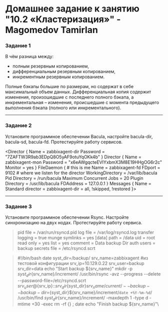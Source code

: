 # Домашнее задание к занятию "10.2 «Кластеризация»" - Magomedov Tamirlan


### Задание  1

В чём разница между:

+ полным резервным копированием,
+ дифференциальным резервным копированием,
+ инкрементным резервным копированием.

Полные бэкапы большие по размерам, но содержат в себе максимальный объем данных. Дифференциальная копия содержит изменения, произошедшие с последнего полного бэкапа, а инкрементальная – изменения, происшедшие с момента предыдущего выполнения бэкапа (полного или инкрементального).


---

### Задание  2

Установите программное обеспечении Bacula, настройте bacula-dir, bacula-sd, bacula-fd. Протестируйте работу сервисов.

<Director {
  Name = zabbixagent-dir
  Password = "7ZAFTW3R9ab3EDpQ8O5yAF9otuYqOKk4b"
}
Director {
  Name = zabbixagent-mon
  Password = "x6eAWgqcteEVIYxbmX3M8E19HHgOG6r2c"
  Monitor = yes
}
FileDaemon {                          # this is me
  Name = zabbixagent-fd
  FDport = 9102                  # where we listen for the director
  WorkingDirectory = /var/lib/bacula
  Pid Directory = /run/bacula
  Maximum Concurrent Jobs = 20
  Plugin Directory = /usr/lib/bacula
  FDAddress = 127.0.0.1
}
Messages {
  Name = Standard
  director = zabbixagent-dir = all, !skipped, !restored
}>

---

### Задание  3

Установите программное обеспечении Rsync. Настройте синхронизацию на двух нодах. Протестируйте работу сервиса.

>pid file = /var/run/rsyncd.pid
>log file = /var/log/rsyncd.log
>transfer logging = true
>munge symlinks = yes
>[data]
>path = /data
>uid = root
>read only = yes
>list = yes
>comment = Data backup Dir
>auth users = backup
>secrets file = /etc/rsyncd.scrt
                                                               
>#!/bin/bash
>date
>syst_dir=/backup/
>srv_name=zabbixagent #из тестовой конфигурации
>srv_ip=10.129.0.22
>srv_user=backup
>srv_dir=data
>echo "Start backup ${srv_name}"
>mkdir -p ${syst_dir}${srv_name}/increment/
>/usr/bin/rsync -avz --progress --delete
>--password-file=/etc/rsyncd.scrt ${srv_user}@${srv_ip}::${srv_dir}${syst_dir}${srv_name}/current/ --backup
>--backup-dir=${syst_dir}${srv_name}/increment/`date +%Y-%m-%d`/
>/usr/bin/find ${syst_dir}${srv_name}/increment/ -maxdepth 1 -type d -mtime +30 -exec rm -rf {} \;
date
>echo "Finish backup ${srv_name}"\
